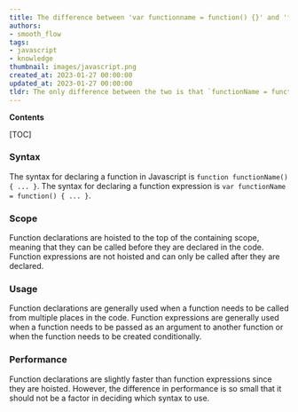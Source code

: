```yaml
---
title: The difference between 'var functionname = function() {}' and 'function functionname() {}' is that the former assigns the function to a variable, while the latter declares the function directly
authors:
- smooth_flow
tags:
- javascript
- knowledge
thumbnail: images/javascript.png
created_at: 2023-01-27 00:00:00
updated_at: 2023-01-27 00:00:00
tldr: The only difference between the two is that `functionName = function() {}` assigns the function to a variable, while `function functionName() {}` defines the function without assigning it to a variable.
---
```


**Contents**

[TOC]

### Syntax
The syntax for declaring a function in Javascript is `function functionName() { ... }`. The syntax for declaring a function expression is `var functionName = function() { ... }`.

### Scope
Function declarations are hoisted to the top of the containing scope, meaning that they can be called before they are declared in the code. Function expressions are not hoisted and can only be called after they are declared.

### Usage
Function declarations are generally used when a function needs to be called from multiple places in the code. Function expressions are generally used when a function needs to be passed as an argument to another function or when the function needs to be created conditionally.

### Performance
Function declarations are slightly faster than function expressions since they are hoisted. However, the difference in performance is so small that it should not be a factor in deciding which syntax to use.
